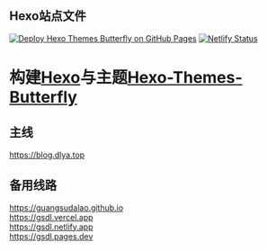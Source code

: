 ## Hexo站点文件
[![Deploy Hexo Themes Butterfly on GitHub Pages](https://github.com/Guangsudalao/Blog/actions/workflows/Deploy-Hexo-Themes-Butterfly.yml/badge.svg?branch=butterfly)](https://github.com/Guangsudalao/Blog/actions/workflows/Deploy-Hexo-Themes-Butterfly.yml)
[![Netlify Status](https://api.netlify.com/api/v1/badges/572a3754-36c6-43ef-ab1b-03260b99144b/deploy-status)](https://app.netlify.com/sites/gsdl/deploys)
# 构建[Hexo](https://github.com/hexojs/hexo)与主题[Hexo-Themes-Butterfly](https://github.com/jerryc127/hexo-theme-butterfly)
## 主线
https://blog.dlya.top
## 备用线路
https://guangsudalao.github.io  
https://gsdl.vercel.app  
https://gsdl.netlify.app  
https://gsdl.pages.dev
